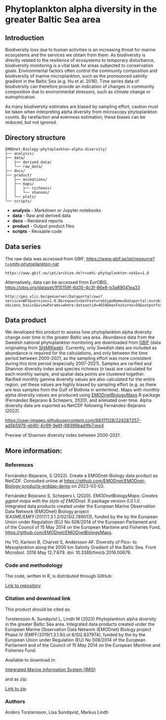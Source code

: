 # Phytoplankton alpha diversity in the greater Baltic Sea area

## Introduction

Biodiversity loss due to human activities is an increasing threat for marine ecosystems and the services we obtain from them. As biodiversity is directly related to the resilience of ecosystems to temporary disturbance, biodiversity monitoring is a vital task for areas subjected to conservation goals. Environmental factors often control the community composition and biodiversity of marine microplankton, such as the pronounced salinity gradient in the Baltic Sea (e.g. Hu et al. 2016). Time series data of biodiversity can therefore provide an indication of changes in community composition due to environmental stressors, such as climate change or eutrophication.

As many biodiversity estimates are biased by sampling effort, caution must be taken when interpreting alpha diversity from microscopy phytoplankton counts. By rarefaction and evenness estimation, these biases can be reduced, but not ignored.

## Directory structure

```
EMODnet-Biology-phytoplankton-alpha-diversity/
├── analysis/
├── data/
│   ├── derived_data/
│   └── raw_data/
├── docs/
├── product/
│   ├── animations/
│   ├── maps/
│   │   ├── richness/
│   │   └── shannon/
│   └── plots/
└── scripts/
```

* **analysis** - Markdown or Jupyter notebooks
* **data** - Raw and derived data
* **docs** - Rendered reports
* **product** - Output product files
* **scripts** - Reusable code

## Data series

The raw data was accessed from GBIF, https://www.gbif.se/ipt/resource?r=smhi-phytoplankton-nat

```
https://www.gbif.se/ipt/archive.do?r=smhi-phytoplankton-nat&v=1.8
```

Alternatively, data can be accessed from EurOBIS, https://obis.org/dataset/1f15159f-6d35-4c3f-86e8-b3a89041ea33

```
http://geo.vliz.be/geoserver/Dataportal/ows?service=WFS&version=1.0.0&request=GetFeature&typeName=Dataportal:eurobis-obisenv_basic&&viewParams=where:datasetid=4659&maxFeatures=50&outputformat=csv
```

## Data product

We developed this product to assess how phytoplankton alpha diversity change over time in the greater Baltic sea area. Abundance data from the Swedish national phytoplankton monitoring are downloaded from [GBIF](https://www.gbif.org/) (data originating from [SHARKweb](https://sharkweb.smhi.se/)). Currently, only Swedish data are included as abundance is required for the calculations, and only between the time period between 2000-2021, as the sampling effort was more consistent during this time period (especially 2007-2021). Samples are rarified and Shannon diversity index and species richness (n taxa) are calculated for each monthly sample, and spatial data points are clustered together. Rarified monthly gamma diversity values are also calculated for the entire region, yet these values are highly biased by sampling effort (e.g. as there are less samples from the Gulf of Bothnia in wintertime). Maps with monthly alpha diversity values are produced using [EMODnetBiologyMaps](https://github.com/EMODnet/EMODnetBiologyMaps) R package (Fernández Bejarano & Schepers, 2020), and animated over time. Alpha diversity data are exported as NetCDF following Fernández-Bejarano (2022). 

https://user-images.githubusercontent.com/88311128/224287257-ad5b5979-eb90-4c99-9e6f-98396bad1fb7.mp4

Preview of Shannon diversity index between 2000-2021.

## More information:

### References

Fernández-Bejarano, S (2022). Create a EMODnet-Biology data product as NetCDF. Consulted online at https://github.com/EMODnet/EMODnet-Biology-products-erddap-demo on 2023-03-03.

Fernández Bejarano S, Schepers L (2020). _EMODnetBiologyMaps: Creates ggplot maps with the style of EMODnet_. R package version 0.0.1.0. Integrated data products
created under the European Marine Observation Data Network (EMODnet) Biology project (EASME/EMFF/2017/1.3.1.2/02/SI2.789013), funded by the by the European Union under
Regulation (EU) No 508/2014 of the European Parliament and of the Council of 15 May 2014 on the European Maritime and Fisheries Fund, 
https://github.com/EMODnet/EMODnetBiologyMaps.

Hu YO, Karlson B, Charvet S, Andersson AF. Diversity of Pico- to Mesoplankton along the 2000 km Salinity Gradient of the Baltic Sea. Front Microbiol. 2016 May 12;7:679. doi: 10.3389/fmicb.2016.00679.

### Code and methodology

The code, written in R, is distributed through GitHub:

[Link to repository](/../..)

### Citation and download link

This product should be cited as:

Torstensson A, Sundqvist L, Lindh M (2023) Phytoplankton alpha diversity in the greater Baltic Sea area. Integrated data products created under the European Marine Observation  Data Network (EMODnet) Biology project Phase IV (EMFF/2019/1.3.1.9/Lot  6/SI2.837974), funded by the by the European Union under Regulation (EU) No 508/2014 of the European Parliament and of the Council of 15 May 2014 on the European Maritime and Fisheries Fund.

Available to download in:

[Integrated Marine Information System (IMIS)](https://www.vliz.be/imis?dasid=8221)

and as zip:

[Link to zip](/../../archive/refs/heads/main.zip)

### Authors

Anders Torstensson, Lisa Sundqvist, Markus Lindh
